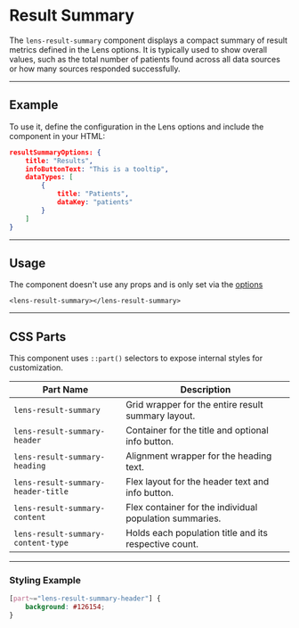 # Result Summary

The `lens-result-summary` component displays a compact summary of result metrics defined in the Lens options. It is typically used to show overall values, such as the total number of patients found across all data sources or how many sources responded successfully.

---

## Example

To use it, define the configuration in the Lens options and include the component in your HTML:

```json
resultSummaryOptions: {
    title: "Results",
    infoButtonText: "This is a tooltip",
    dataTypes: [
        {
            title: "Patients",
            dataKey: "patients"
        }
    ]
}
```

---

## Usage

The component doesn't use any props and is only set via the [options](https://samply.github.io/lens/docs/types/ResultSummaryOptions.html)

```svelte
<lens-result-summary></lens-result-summary>
```

---

## CSS Parts

This component uses `::part()` selectors to expose internal styles for customization.

| Part Name                          | Description                                             |
| ---------------------------------- | ------------------------------------------------------- |
| `lens-result-summary`              | Grid wrapper for the entire result summary layout.      |
| `lens-result-summary-header`       | Container for the title and optional info button.       |
| `lens-result-summary-heading`      | Alignment wrapper for the heading text.                 |
| `lens-result-summary-header-title` | Flex layout for the header text and info button.        |
| `lens-result-summary-content`      | Flex container for the individual population summaries. |
| `lens-result-summary-content-type` | Holds each population title and its respective count.   |

---

### Styling Example

```css
[part~="lens-result-summary-header"] {
    background: #126154;
}
```
